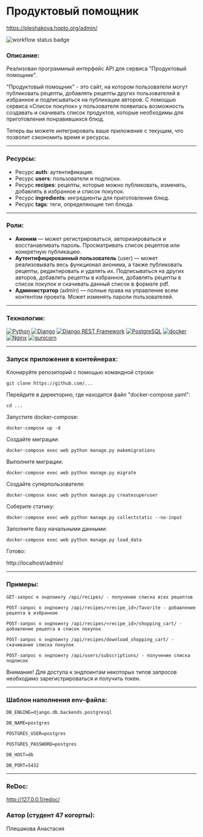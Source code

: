 # **Продуктовый помощник**

https://pleshakova.hopto.org/admin/

![workflow status badge](https://github.com/AnastasiyaPleshakova/foodgram-project-react/actions/workflows/foodgram_workflow.yml/badge.svg)

### **Описание:**
Реализован программный интерфейс API для сервиса "Продуктовый помощник". 

"Продуктовый помощник" - это сайт, на котором пользователи могут публиковать рецепты, добавлять рецепты других пользователей в избранное и подписываться на публикации авторов.
С помощью сервиса «Список покупок» у пользователя появилась возможность создавать и скачивать список продуктов, которые необходимы для приготовления понравившихся блюд.

Теперь вы можете интегрировать ваше приложение с текущим, что позволит сэкономить время и ресурсы.

---
### **Ресурсы:**
* Ресурс **auth**: аутентификация.
* Ресурс **users**: пользователи и подписки.
* Ресурс **recipes**: рецепты, которые можно публиковать, изменять, добавлять в избранное и список покупок.
* Ресурс **ingredients**: ингредиенты для приготовления блюд.
* Ресурс **tags**: теги, определяющие тип блюда.

---
### **Роли:**
* **Аноним** — может регистрироваться, авторизироваться и восстанавливать пароль. Просматривать список рецептов или конкретную публикацию.
* **Аутентифицированный пользователь** (user) — может реализовывать весь функционал анонима, а также публиковать рецепты, редактировать и удалять их. Подписываться на других авторов, добавлять рецепты в избранное, добавлять рецепты в список покупок и скачивать данный список в формате pdf.
* **Администратор** (admin) — полные права на управление всем контентом проекта. Может изменять пароли пользователей.
---
### **Технологии:**
[![Python](https://img.shields.io/badge/-Python-464646?style=flat-square&logo=Python)](https://www.python.org/)
[![Django](https://img.shields.io/badge/-Django-464646?style=flat-square&logo=Django)](https://www.djangoproject.com/)
[![Django REST Framework](https://img.shields.io/badge/-Django%20REST%20Framework-464646?style=flat-square&logo=Django%20REST%20Framework)](https://www.django-rest-framework.org/)
[![PostgreSQL](https://img.shields.io/badge/-PostgreSQL-464646?style=flat-square&logo=PostgreSQL)](https://www.postgresql.org/)
[![docker](https://img.shields.io/badge/-Docker-464646?style=flat-square&logo=docker)](https://www.docker.com/)
[![Nginx](https://img.shields.io/badge/-NGINX-464646?style=flat-square&logo=NGINX)](https://nginx.org/ru/)
[![gunicorn](https://img.shields.io/badge/-gunicorn-464646?style=flat-square&logo=gunicorn)](https://gunicorn.org/)

---

### **Запуск приложения в контейнерах:**

Клонируйте репозиторий с помощью командной строки:
```
git clone https://github.com/...
```
Перейдите в директорию, где находится файл "docker-compose.yaml":
```
cd ...
```
Запустите docker-compose:
```
docker-compose up -d
```
Создайте миграции:
```
docker-compose exec web python manage.py makemigrations
```
Выполните миграции:
```
docker-compose exec web python manage.py migrate
```
Создайте суперпользователя:
```
docker-compose exec web python manage.py createsuperuser
```
Соберите статику:
```
docker-compose exec web python manage.py collectstatic --no-input
```
Заполните базу начальными данными:
```
docker-compose exec web python manage.py load_data
```
Готово:

http://localhost/admin/

---
### **Примеры:**
```
GET-запрос к эндпоинту /api/recipes/ - получение списка всех рецептов
```
```
POST-запрос к эндпоинту /api/recipes/<recipe_id>/favorite - добавление рецепта в избранное
```
```
POST-запрос к эндпоинту /api/recipes/<recipe_id>/shopping_cart/ - добавление рецепта в список покупок
```
```
POST-запрос к эндпоинту /api/recipes/download_shopping_cart/ - скачивание списка покупок
```
```
POST-запрос к эндпоинту /api/users/subscriptions/ - получение списка подписок
```
Внимание! Для доступа к эндпоинтам некоторых типов запросов необходимо зарегистрироваться и получить токен.

---
### **Шаблон наполнения env-файла:**
```
DB_ENGINE=django.db.backends.postgresql

DB_NAME=postgres

POSTGRES_USER=postgres

POSTGRES_PASSWORD=postgres

DB_HOST=db

DB_PORT=5432
```
---
### **ReDoc:**
http://127.0.0.1/redoc/
### **Автор (студент 47 когорты):**

Плешакова Анастасия

